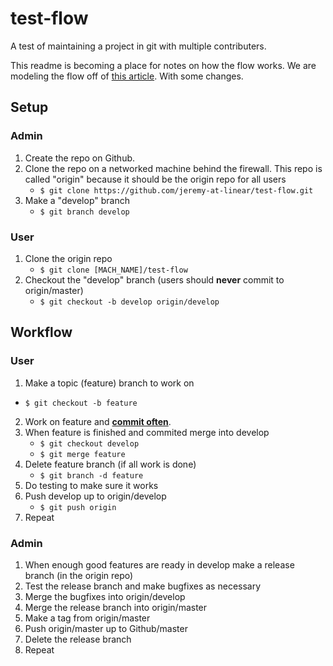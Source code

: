 # test-flow
A test of maintaining a project in git with multiple contributers.

This readme is becoming a place for notes on how the flow works.
We are modeling the flow off of [this article][git-flow]. With some changes.

## Setup
### Admin
1. Create the repo on Github. 
2. Clone the repo on a networked machine behind the firewall. This repo is called "origin" because it should be the origin repo for all users
   * `$ git clone https://github.com/jeremy-at-linear/test-flow.git`
3. Make a "develop" branch
   * `$ git branch develop`

### User
1. Clone the origin repo
   * `$ git clone [MACH_NAME]/test-flow`
2. Checkout the "develop" branch (users should **never** commit to origin/master)
   * `$ git checkout -b develop origin/develop`

## Workflow
### User
1. Make a topic (feature) branch to work on
  * `$ git checkout -b feature`
2. Work on feature and **[commit often][commiting]**.
3. When feature is finished and commited merge into develop
   * `$ git checkout develop`
   * `$ git merge feature`
4. Delete feature branch (if all work is done)
   * `$ git branch -d feature`
5. Do testing to make sure it works
6. Push develop up to origin/develop
   * `$ git push origin`
7. Repeat

### Admin
1. When enough good features are ready in develop make a release branch (in the origin repo)
2. Test the release branch and make bugfixes as necessary
3. Merge the bugfixes into origin/develop
4. Merge the release branch into origin/master
5. Make a tag from origin/master
6. Push origin/master up to Github/master
7. Delete the release branch
8. Repeat

[git-flow]: http://nvie.com/posts/a-successful-git-branching-model/
[commiting]: https://git-scm.com/book/en/v2/Git-Basics-Recording-Changes-to-the-Repository
